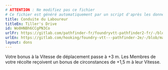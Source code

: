 ```yaml
---
# ATTENTION : Ne modifiez pas ce fichier
# Ce fichier est généré automatiquement par un script d'après les données du module Foundry VTT officiel et de sa traduction
title: Conduite du Laboureur
titleEn: Tiller's Drive
id: Wo0HNBh6CCgPN3Co
urlFr: https://gitlab.com/pathfinder-fr/foundryvtt-pathfinder2-fr/-/blob/master/data/feats/Wo0HNBh6CCgPN3Co.htm
urlEn: https://gitlab.com/hooking/foundry-vtt---pathfinder-2e/-/blob/master/packs/data/feats.db/tiller-s-drive.json
layout: dons
---
```

Votre bonus à la Vitesse de déplacement passe à +3 m. Les Membres de votre récolte reçoivent un bonus de circonstances de +1,5 m à leur Vitesse.

